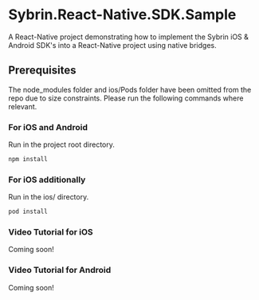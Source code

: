 # Sybrin.React-Native.SDK.Sample
A React-Native project demonstrating how to implement the Sybrin iOS &amp; Android SDK's into a React-Native project using native bridges.

## Prerequisites
The node_modules folder and ios/Pods folder have been omitted from the repo due to size constraints. Please run the following commands where relevant.

### For iOS and Android
Run in the project root directory.
  ```sh
  npm install
  ```

### For iOS additionally
Run in the ios/ directory.
  ```sh
  pod install
  ```
### Video Tutorial for iOS
Coming soon!
### Video Tutorial for Android
Coming soon!
